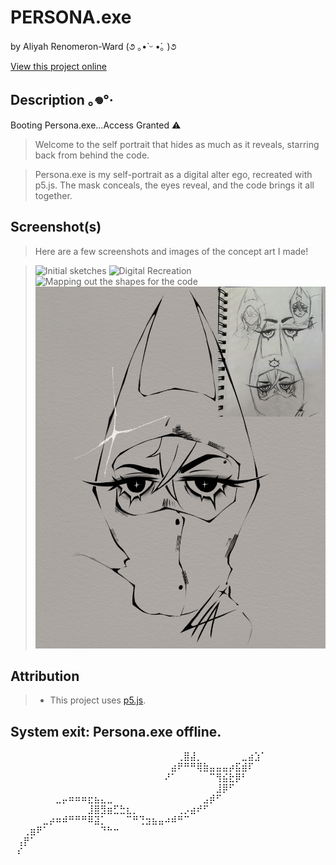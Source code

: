 # PERSONA.exe

by Aliyah Renomeron-Ward (૭ ｡•̀ ᵕ •́｡ )૭

[View this project online](https://xp30n.github.io/CART-253/topics/art-jam)

## Description ｡𖦹°‧

Booting Persona.exe...Access Granted ⚠

> Welcome to the self portrait that hides as much as it reveals, starring back from behind the code.

> Persona.exe is my self-portrait as a digital alter ego, recreated with p5.js. The mask conceals, the eyes reveal, and the code brings it all together.

## Screenshot(s)

> Here are a few screenshots and images of the concept art I made!

> ![Initial sketches](./assets/images/sketches.png)
> ![Digital Recreation](./assets/images/easier-block.JPG)
> ![Mapping out the shapes for the code](./assets/images/shape-mapping.JPG)
> ![Final Render](./assets/images/final-render.JPG)

## Attribution

> - This project uses [p5.js](https://p5js.org).

## System exit: Persona.exe offline.

⠀⠀⠀⠀⠀⠀⠀⠀⠀⠀⠀⠀⠀⠀⠀⠀⠀⠀⠀⠀⠀⠀⠀⠀⠀⠀⢀⣿⣼⡀⠀⠀⠀⠀⠀⠀⣀⣴⣱⠁
⠀⠀⠀⠀⠀⠀⠀⠀⠀⠀⠀⠀⠀⠀⠀⠀⠀⠀⠀⠀⠀⠀⠀⠀⠀⣴⠟⠛⠛⢿⣷⣤⣤⣤⡴⣯⣾⠏⠀⠀
⠀⠀⠀⠀⠀⠀⠀⠀⠀⠀⠀⠀⠀⠀⠀⠀⠀⠀⠀⠀⠀⠀⠀⠀⠜⠁⠀⠀⠀⠀⠀⠉⢻⣮⣗⡿⠃⠀⠀⠀
⠀⠀⠀⠀⠀⠀⠀⠀⠀⠀⠀⠀⠀⠀⠀⠀⠀⠀⠀⠀⠀⠀⠀⠀⠀⠀⠀⠀⠀⠀⠀⠀⣸⡿⠋⠀⠀⠀⠀⠀
⠀⠀⠀⠀⠀⠀⠀⣀⡤⠶⠶⠶⣖⣦⣄⣀⠀⠀⠀⠀⠀⠀⠀⠀⠀⠀⠀⠀⠀⠀⣠⡾⠋⠀⠀⠀⠀⠀⠀⠀
⠀⠀⠀⠀⠀⠀⠀⠀⠀⠀⠀⠀⣸⣿⣻⣶⣋⣓⣆⡀⠀⠀⠀⠀⠀⠀⢀⡠⣴⠞⠋⠀⠀⠀⠀⠀⠀⠀⠀⠀
⠀⠀⠀⠀⠀⣀⡴⠶⠾⠛⠛⠛⠿⣽⡁⠀⠀⠀⠉⠛⢙⣲⣦⣤⠴⠾⠛⠉⠀⠀⠀⠀⠀⠀⠀⠀⠀⠀⠀⠀
⠀⠀⢀⣶⠟⠁⠀⠀⠀⠀⠀⠀⠀⠀⠙⠓⠒⠀⠀⠀⠀⠀⠀⠀⠀⠀⠀⠀⠀⠀⠀⠀⠀⠀⠀⠀⠀⠀⠀⠀
⠀⢠⡟⠁⠀⠀⠀⠀⠀⠀⠀⠀⠀⠀⠀⠀⠀⠀⠀⠀⠀⠀⠀⠀⠀⠀⠀⠀⠀⠀⠀⠀⠀⠀⠀⠀⠀⠀⠀⠀
⠀⠎⠀⠀⠀⠀⠀⠀⠀⠀⠀⠀⠀⠀⠀⠀⠀⠀⠀⠀⠀⠀⠀⠀⠀⠀⠀⠀⠀⠀⠀⠀⠀⠀⠀⠀⠀⠀⠀⠀